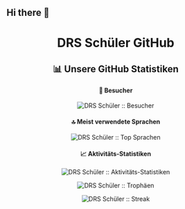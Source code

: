 ## Hi there 👋

<h1 align="center">DRS Schüler GitHub</h1>

<h2 align="center">📊 Unsere GitHub Statistiken</h2>

<h4 align="center">👥 Besucher</h4>
<p align="center">
    <img src="https://profile-counter.glitch.me/{drsschueler}/count.svg" alt="DRS Schüler :: Besucher" />
</p>

<h4 align="center">🔝 Meist verwendete Sprachen</h4>
<p align="center">
    <img src="https://github-readme-stats.vercel.app/api/top-langs/?username=drsschueler&langs_count=10&theme=tokyonight&layout=compact" alt="DRS Schüler :: Top Sprachen" />
</p>

<h4 align="center">📈 Aktivitäts-Statistiken</h4>
<p align="center">
    <img src="https://github-readme-stats.vercel.app/api?username=drsschueler&show_icons=true&theme=synthwave" alt="DRS Schüler :: Aktivitäts-Statistiken" />
</p>

<p align="center">
    <img src="https://github-profile-trophy.vercel.app/?username=drsschueler&theme=onedark" alt="DRS Schüler :: Trophäen" />
</p>

<p align="center">
    <img src="https://github-readme-streak-stats.herokuapp.com/?user=drsschueler&theme=tokyonight" alt="DRS Schüler :: Streak" />
</p>
